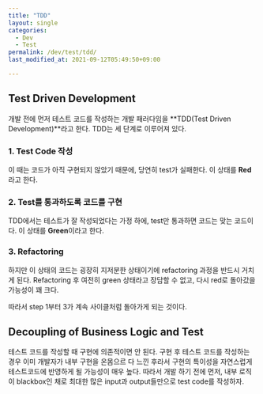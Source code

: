 ```yaml
---
title: "TDD"
layout: single
categories:
  - Dev
  - Test
permalink: /dev/test/tdd/
last_modified_at: 2021-09-12T05:49:50+09:00

---
```


## Test Driven Development

개발 전에 먼저 테스트 코드를 작성하는 개발 패러다임을 **TDD(Test Driven Development)**라고 한다.
TDD는 세 단계로 이루어져 있다.

### 1. Test Code 작성

이 때는 코드가 아직 구현되지 않았기 때문에, 당연히 test가 실패한다. 이 상태를 **Red**라고 한다.

### 2. Test를 통과하도록 코드를 구현

TDD에서는 테스트가 잘 작성되었다는 가정 하에, test만 통과하면 코드는 맞는 코드이다. 이 상태를 **Green**이라고 한다.

### 3. Refactoring

하지만 이 상태의 코드는 굉장히 지저분한 상태이기에 refactoring 과정을 반드시 거치게 된다.
Refactoring 후 여전히 green 상태라고 장담할 수 없고, 다시 red로 돌아갔을 가능성이 꽤 크다.

따라서 step 1부터 3가 계속 사이클처럼 돌아가게 되는 것이다.

## Decoupling of Business Logic and Test

테스트 코드를 작성할 때 구현에 의존적이면 안 된다.
구현 후 테스트 코드를 작성하는 경우 이미 개발자가 내부 구현을 온몸으르 다 느낀 후라서 구현의 특이성을 자연스럽게 테스트코드에 반영하게 될 가능성이 매우 높다.
따라서 개발 하기 전에 먼저, 내부 로직이 blackbox인 채로 최대한 많은 input과 output들만으로 test code를 작성하자.
